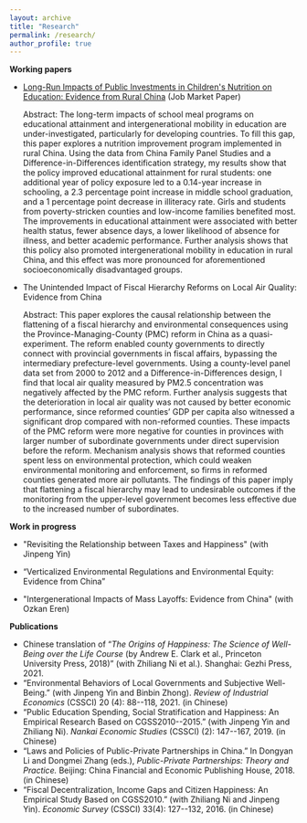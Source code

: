 ```yaml
---
layout: archive
title: "Research"
permalink: /research/
author_profile: true
---
```


**Working papers**

* [Long-Run Impacts of Public Investments in Children's Nutrition on Education: Evidence from Rural China](http://yonglichen99.github.io/files/free_lunch_latest.pdf) (Job Market Paper)

  Abstract: The long-term impacts of school meal programs on educational attainment and intergenerational mobility in education are under-investigated, particularly for developing countries. To fill this gap, this paper explores a nutrition improvement program implemented in rural China. Using the data from China Family Panel Studies and a Difference-in-Differences identification strategy, my results show that the policy improved educational attainment for rural students: one additional year of policy exposure led to a 0.14-year increase in schooling, a 2.3 percentage point increase in middle school graduation, and a 1 percentage point decrease in illiteracy rate. Girls and students from poverty-stricken counties and low-income families benefited most. The improvements in educational attainment were associated with better health status, fewer absence days, a lower likelihood of absence for illness, and better academic performance. Further analysis shows that this policy also promoted intergenerational mobility in education in rural China, and this effect was more pronounced for aforementioned socioeconomically disadvantaged groups. 

* The Unintended Impact of Fiscal Hierarchy Reforms on Local Air Quality: Evidence from China
  
  Abstract: This paper explores the causal relationship between the flattening of a fiscal hierarchy and environmental consequences using the Province-Managing-County (PMC) reform in China as a quasi-experiment. The reform enabled county governments to directly connect with provincial governments in fiscal affairs, bypassing the intermediary prefecture-level governments. Using a county-level panel data set from 2000 to 2012 and a Difference-in-Differences design, I find that local air quality measured by PM2.5 concentration was negatively affected by the PMC reform. Further analysis suggests that the deterioration in local air quality was not caused by better economic performance, since reformed counties’ GDP per capita also witnessed a significant drop compared with non-reformed counties. These impacts of the PMC reform were more negative for counties in provinces with larger number of subordinate governments under direct supervision before the reform. Mechanism analysis shows that reformed counties spent less on environmental protection, which could weaken environmental monitoring and enforcement, so firms in reformed counties generated more air pollutants. The findings of this paper imply that flattening a fiscal hierarchy may lead to undesirable outcomes if the monitoring from the upper-level government becomes less effective due to the increased number of subordinates.
  
  
**Work in progress**

* "Revisiting the Relationship between Taxes and Happiness" (with Jinpeng Yin)

* “Verticalized Environmental Regulations and Environmental Equity: Evidence from China”

* "Intergenerational Impacts of Mass Layoffs: Evidence from China" (with Ozkan Eren)



**Publications**

  * Chinese translation of “_The Origins of Happiness: The Science of Well-Being over the Life Course_ (by Andrew E. Clark et al., Princeton University Press, 2018)” (with Zhiliang Ni et al.). Shanghai: Gezhi Press, 2021.
  * “Environmental Behaviors of Local Governments and Subjective Well-Being.” (with Jinpeng Yin and Binbin Zhong). _Review of Industrial Economics_ (CSSCI) 20 (4): 88--118, 2021. (in Chinese)
  * “Public Education Spending, Social Stratification and Happiness: An Empirical Research Based on CGSS2010--2015.” (with Jinpeng Yin and Zhiliang Ni). _Nankai Economic Studies_ (CSSCI) (2): 147--167, 2019. (in Chinese)
  * “Laws and Policies of Public-Private Partnerships in China.” In Dongyan Li and Dongmei Zhang (eds.), _Public-Private Partnerships: Theory and Practice._ Beijing: China Financial and Economic Publishing House, 2018. (in Chinese)
  * “Fiscal Decentralization, Income Gaps and Citizen Happiness: An Empirical Study Based on CGSS2010.” (with Zhiliang Ni and Jinpeng Yin). _Economic Survey_ (CSSCI) 33(4): 127--132, 2016. (in Chinese)
  
